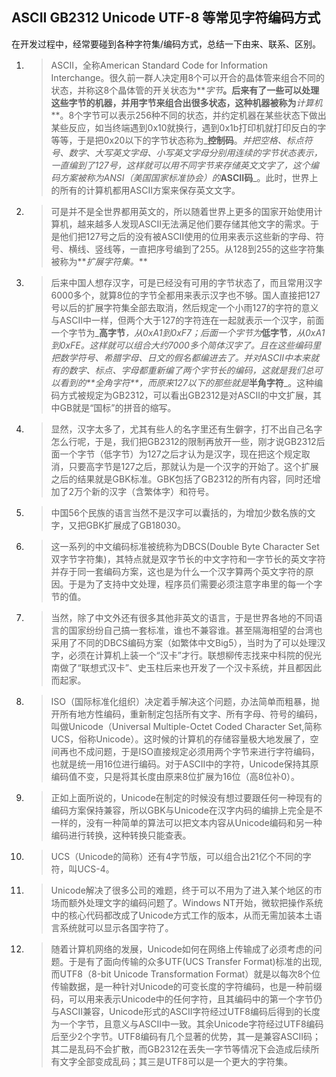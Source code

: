 
ASCII GB2312 Unicode UTF-8 等常见字符编码方式
---

在开发过程中，经常要碰到各种字符集/编码方式，总结一下由来、联系、区别。

1.  > ASCII，全称American Standard Code for Information Interchange。很久前一群人决定用8个可以开合的晶体管来组合不同的状态，并称这8个晶体管的开关状态为**_字节_**。后来有了一些可以处理这些字节的机器，并用字节来组合出很多状态，这种机器被称为**_计算机_**。8个字节可以表示256种不同的状态，并约定机器在某些状态下做出某些反应，如当终端遇到0x10就换行，遇到0x1b打印机就打印反白的字等等，于是把0x20以下的字节状态称为_**控制码**。_并把空格、标点符号、数字、大写英文字母、小写英文字母分别用连续的字节状态表示，一直编到了127号，这样就可以用不同字节来存储英文文字了，这个编码方案被称为ANSI（美国国家标准协会）的_**ASCII码**_。此时，世界上的所有的计算机都用ASCII方案来保存英文文字。

2.  > 可是并不是全世界都用英文的，所以随着世界上更多的国家开始使用计算机，越来越多人发现ASCII无法满足他们要存储其他文字的需求。于是他们把127号之后的没有被ASCII使用的位用来表示这些新的字母、符号、横线、竖线等，一直把序号编到了255。从128到255的这些字符集被称为**_扩展字符集。_**

3.  > 后来中国人想存汉字，可是已经没有可用的字节状态了，而且常用汉字6000多个，就算8位的字节全都用来表示汉字也不够。国人直接把127号以后的扩展字符集全部去取消，然后规定一个小雨127的字符的意义与ASCII中一样，但两个大于127的字符连在一起就表示一个汉字，前面一个字节为_**高字节**_，从0xA1到0xF7；后面一个字节为_**低字节**_，从0xA1到0xFE。这样就可以组合大约7000多个简体汉字了。且在这些编码里把数学符号、希腊字母、日文的假名都编进去了。并对ASCII中本来就有的数字、标点、字母都重新编了两个字节长的编码，这就是我们总可以看到的**_全角字符_**，而原来127以下的那些就是_**半角字符**_。这种编码方式被规定为GB2312，可以看出GB2312是对ASCII的中文扩展，其中GB就是“国标”的拼音的缩写。

4.  > 显然，汉字太多了，尤其有些人的名字里还有生僻字，打不出自己名字怎么行呢，于是，我们把GB2312的限制再放开一些，刚才说GB2312后面一个字节（低字节）为127之后才认为是汉字，现在把这个规定取消，只要高字节是127之后，那就认为是一个汉字的开始了。这个扩展之后的结果就是GBK标准。GBK包括了GB2312的所有内容，同时还增加了2万个新的汉字（含繁体字）和符号。

5.  > 中国56个民族的语言当然不是汉字可以囊括的，为增加少数名族的文字，又把GBK扩展成了GB18030。

6.  > 这一系列的中文编码标准被统称为DBCS(Double Byte Character Set 双字节字符集)，其特点就是双字节长的中文字符和一字节长的英文字符并存于同一套编码方案，这也是为什么一个汉字算两个英文字符的原因。于是为了支持中文处理，程序员们需要必须注意字串里的每一个字节的值。

7.  > 当然，除了中文外还有很多其他非英文的语言，于是世界各地的不同语言的国家纷纷自己搞一套标准，谁也不兼容谁。甚至隔海相望的台湾也采用了不同的DBCS编码方案（如繁体中文Big5），当时为了可以处理汉字，必须在计算机上装一个“汉卡”才行。联想柳传志找来中科院的倪光南做了“联想式汉卡”、史玉柱后来也开发了一个汉卡系统，并且都因此而起家。

8.  > ISO（国际标准化组织）决定着手解决这个问题，办法简单而粗暴，抛开所有地方性编码，重新制定包括所有文字、所有字母、符号的编码，叫做Unicode（Universal Multiple-Octet Coded Character Set,简称UCS，俗称Unicode）。这时候的计算机的存储容量极大地发展了，空间再也不成问题，于是ISO直接规定必须用两个字节来进行字符编码，也就是统一用16位进行编码。对于ASCII中的字符，Unicode保持其原编码值不变，只是将其长度由原来8位扩展为16位（高8位补0）。

9.  > 正如上面所说的，Unicode在制定的时候没有想过要跟任何一种现有的编码方案保持兼容，所以GBK与Unicode在汉字内码的编排上完全是不一样的，没有一种简单的算法可以把文本内容从Unicode编码和另一种编码进行转换，这种转换只能查表。

10.  > UCS（Unicode的简称）还有4字节版，可以组合出21亿个不同的字符，叫UCS-4。

11.  > Unicode解决了很多公司的难题，终于可以不用为了进入某个地区的市场而额外处理文字的编码问题了。Windows NT开始，微软把操作系统中的核心代码都改成了Unicode方式工作的版本，从而无需加装本土语言系统就可以显示各国字符了。

12.  > 随着计算机网络的发展，Unicode如何在网络上传输成了必须考虑的问题。于是有了面向传输的众多UTF(UCS Transfer Format)标准的出现,而UTF8（8-bit Unicode Transformation Format）就是以每次8个位传输数据，是一种针对Unicode的可变长度的字符编码，也是一种前缀码，可以用来表示Unicode中的任何字符，且其编码中的第一个字节仍与ASCII兼容，Unicode形式的ASCII字符经过UTF8编码后得到的长度为一个字节，且意义与ASCII中一致。其余Unicode字符经过UTF8编码后至少2个字节。UTF8编码有几个显著的优势，其一是兼容ASCII码；其二是乱码不会扩散，而GB2312在丢失一字节等情况下会造成后续所有文字全部变成乱码；其三是UTF8可以是一个更大的字符集。

